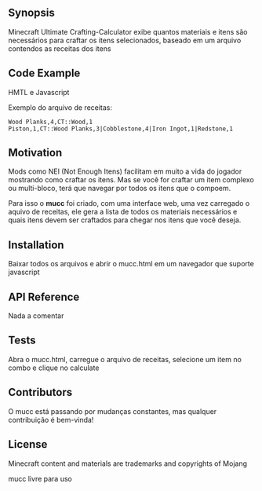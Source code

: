 ## Synopsis

Minecraft Ultimate Crafting-Calculator exibe quantos materiais e itens são necessários para craftar os itens selecionados, baseado em um arquivo contendos as receitas dos itens

## Code Example

HMTL e Javascript

Exemplo do arquivo de receitas:

```
Wood Planks,4,CT::Wood,1
Piston,1,CT::Wood Planks,3|Cobblestone,4|Iron Ingot,1|Redstone,1
```

## Motivation

Mods como NEI (Not Enough Itens) facilitam em muito a vida do jogador mostrando como craftar os itens. Mas se você for craftar um item complexo ou multi-bloco, terá que navegar por todos os itens que o compoem.

Para isso o **mucc** foi criado, com uma interface web, uma vez carregado o aquivo de receitas, ele gera a lista de todos os materiais necessários e quais itens devem ser craftados para chegar nos itens que você deseja.

## Installation

Baixar todos os arquivos e abrir o mucc.html em um navegador que suporte javascript

## API Reference

Nada a comentar

## Tests

Abra o mucc.html, carregue o arquivo de receitas, selecione um item no combo e clique no calculate

## Contributors

O mucc está passando por mudanças constantes, mas qualquer contribuição é bem-vinda!

## License

Minecraft content and materials are trademarks and copyrights of Mojang

mucc livre para uso
